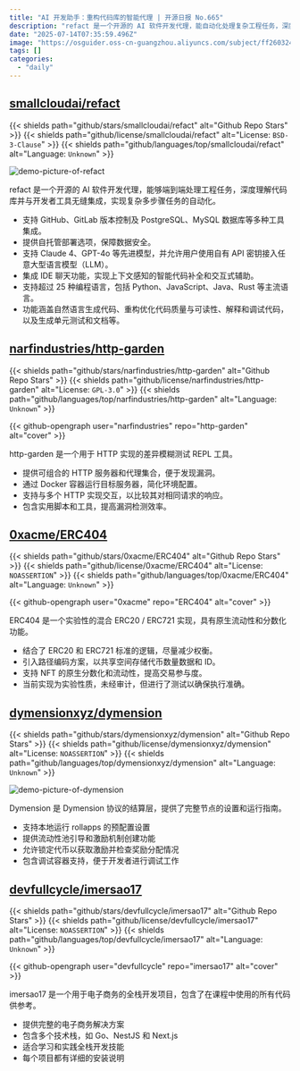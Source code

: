 ```yaml
---
title: "AI 开发助手：重构代码库的智能代理 | 开源日报 No.665"
description: "refact 是一个开源的 AI 软件开发代理，能自动化处理复杂工程任务，深度集成开发工具链。核心特点包括：多工具/语言支持、自托管部署、主流 LLM 接入、智能代码补全，以及代码生成/重构/测试等全流程辅助功能。"
date: "2025-07-14T07:35:59.496Z"
image: "https://osguider.oss-cn-guangzhou.aliyuncs.com/subject/ff260324dab1f749fc620cf02bd0b370.png"
tags: []
categories:
  - "daily"
---
```


## [smallcloudai/refact](https://github.com/smallcloudai/refact)

{{< shields path="github/stars/smallcloudai/refact" alt="Github Repo Stars" >}} {{< shields path="github/license/smallcloudai/refact" alt="License: `BSD-3-Clause`" >}} {{< shields path="github/languages/top/smallcloudai/refact" alt="Language: `Unknown`" >}}

![demo-picture-of-refact](https://static.osguider.com/subject/github/smallcloudai/refact/e655d6eb553e4d40ce7484ec5ef2f57c.gif)

refact 是一个开源的 AI 软件开发代理，能够端到端处理工程任务，深度理解代码库并与开发者工具无缝集成，实现复杂多步骤任务的自动化。

- 支持 GitHub、GitLab 版本控制及 PostgreSQL、MySQL 数据库等多种工具集成。
- 提供自托管部署选项，保障数据安全。
- 支持 Claude 4、GPT-4o 等先进模型，并允许用户使用自有 API 密钥接入任意大型语言模型（LLM）。
- 集成 IDE 聊天功能，实现上下文感知的智能代码补全和交互式辅助。
- 支持超过 25 种编程语言，包括 Python、JavaScript、Java、Rust 等主流语言。
- 功能涵盖自然语言生成代码、重构优化代码质量与可读性、解释和调试代码，以及生成单元测试和文档等。
  
## [narfindustries/http-garden](https://github.com/narfindustries/http-garden)

{{< shields path="github/stars/narfindustries/http-garden" alt="Github Repo Stars" >}} {{< shields path="github/license/narfindustries/http-garden" alt="License: `GPL-3.0`" >}} {{< shields path="github/languages/top/narfindustries/http-garden" alt="Language: `Unknown`" >}}

{{< github-opengraph user="narfindustries" repo="http-garden" alt="cover" >}}

http-garden 是一个用于 HTTP 实现的差异模糊测试 REPL 工具。

- 提供可组合的 HTTP 服务器和代理集合，便于发现漏洞。
- 通过 Docker 容器运行目标服务器，简化环境配置。
- 支持与多个 HTTP 实现交互，以比较其对相同请求的响应。
- 包含实用脚本和工具，提高漏洞检测效率。
  
## [0xacme/ERC404](https://github.com/0xacme/ERC404)

{{< shields path="github/stars/0xacme/ERC404" alt="Github Repo Stars" >}} {{< shields path="github/license/0xacme/ERC404" alt="License: `NOASSERTION`" >}} {{< shields path="github/languages/top/0xacme/ERC404" alt="Language: `Unknown`" >}}

{{< github-opengraph user="0xacme" repo="ERC404" alt="cover" >}}

ERC404 是一个实验性的混合 ERC20 / ERC721 实现，具有原生流动性和分数化功能。

- 结合了 ERC20 和 ERC721 标准的逻辑，尽量减少权衡。
- 引入路径编码方案，以共享空间存储代币数量数据和 ID。
- 支持 NFT 的原生分数化和流动性，提高交易参与度。
- 当前实现为实验性质，未经审计，但进行了测试以确保执行准确。
  
## [dymensionxyz/dymension](https://github.com/dymensionxyz/dymension)

{{< shields path="github/stars/dymensionxyz/dymension" alt="Github Repo Stars" >}} {{< shields path="github/license/dymensionxyz/dymension" alt="License: `NOASSERTION`" >}} {{< shields path="github/languages/top/dymensionxyz/dymension" alt="Language: `Unknown`" >}}

![demo-picture-of-dymension](https://static.osguider.com/subject/github/dymensionxyz/dymension/e26609b77a19ba71789360fc55e1affa.png)

Dymension 是 Dymension 协议的结算层，提供了完整节点的设置和运行指南。

- 支持本地运行 rollapps 的预配置设置
- 提供流动性池引导和激励机制创建功能
- 允许锁定代币以获取激励并检查奖励分配情况
- 包含调试容器支持，便于开发者进行调试工作
  
## [devfullcycle/imersao17](https://github.com/devfullcycle/imersao17)

{{< shields path="github/stars/devfullcycle/imersao17" alt="Github Repo Stars" >}} {{< shields path="github/license/devfullcycle/imersao17" alt="License: `NOASSERTION`" >}} {{< shields path="github/languages/top/devfullcycle/imersao17" alt="Language: `Unknown`" >}}

{{< github-opengraph user="devfullcycle" repo="imersao17" alt="cover" >}}

imersao17 是一个用于电子商务的全栈开发项目，包含了在课程中使用的所有代码供参考。

- 提供完整的电子商务解决方案
- 包含多个技术栈，如 Go、NestJS 和 Next.js
- 适合学习和实践全栈开发技能
- 每个项目都有详细的安装说明
  
